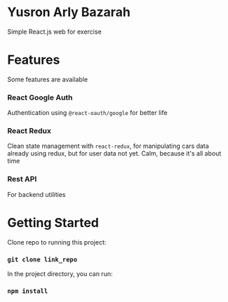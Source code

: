 # Yusron Arly Bazarah

Simple React.js web for exercise

# Features

Some features are available

### React Google Auth

Authentication using `@react-oauth/google` for better life

### React Redux

Clean state management with `react-redux`, for manipulating cars data already using redux, but for user data not yet. Calm, because it's all about time

### Rest API

For backend utilities

# Getting Started

Clone repo to running this project:

### `git clone link_repo`

In the project directory, you can run:

### `npm install`